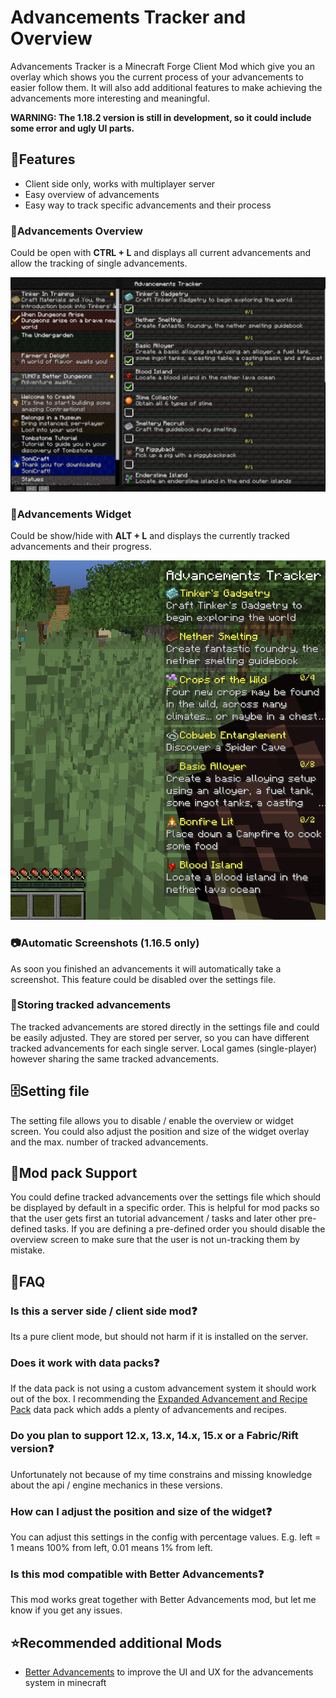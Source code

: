 # Advancements Tracker and Overview

Advancements Tracker is a Minecraft Forge Client Mod which give you an overlay which shows you the current process of your advancements to easier follow them.
It will also add additional features to make achieving the advancements more interesting and meaningful.

**WARNING: The 1.18.2 version is still in development, so it could include some error and ugly UI parts.**

## 🚀Features

- Client side only, works with multiplayer server
- Easy overview of advancements
- Easy way to track specific advancements and their process

### 📜Advancements Overview

Could be open with **CTRL + L** and displays all current advancements and allow the tracking of single advancements.

![Advancement Overview][overview_example]

### 🎯Advancements Widget

Could be show/hide with **ALT + L** and displays the currently tracked advancements and their progress.

![Advancement Widget][widget_example]

### 📷Automatic Screenshots (1.16.5 only)

As soon you finished an advancements it will automatically take a screenshot.
This feature could be disabled over the settings file.

### 💾Storing tracked advancements

The tracked advancements are stored directly in the settings file and could be easily adjusted.
They are stored per server, so you can have different tracked advancements for each single server.
Local games (single-player) however sharing the same tracked advancements.

## 🗄️Setting file

The setting file allows you to disable / enable the overview or widget screen.
You could also adjust the position and size of the widget overlay and the max. number of tracked advancements.

## 🧳Mod pack Support

You could define tracked advancements over the settings file which should be displayed by default in a specific order.
This is helpful for mod packs so that the user gets first an tutorial advancement / tasks and later other pre-defined tasks.
If you are defining a pre-defined order you should disable the overview screen to make sure that the user is not un-tracking them by mistake.

## 🙋FAQ

### Is this a server side / client side mod❓

Its a pure client mode, but should not harm if it is installed on the server.

### Does it work with data packs❓

If the data pack is not using a custom advancement system it should work out of the box.
I recommending the [Expanded Advancement and Recipe Pack][platys_advancement_and_recipe_pack] data pack which adds a plenty of advancements and recipes.

### Do you plan to support 12.x, 13.x, 14.x, 15.x or a Fabric/Rift version❓

Unfortunately not because of my time constrains and missing knowledge about the api / engine mechanics in these versions.

### How can I adjust the position and size of the widget❓

You can adjust this settings in the config with percentage values.
E.g. left = 1 means 100% from left, 0.01 means 1% from left.

### Is this mod compatible with Better Advancements❓

This mod works great together with Better Advancements mod, but let me know if you get any issues.

## ⭐Recommended additional Mods

- [Better Advancements][better_advancements] to improve the UI and UX for the advancements system in minecraft

[better_advancements]: https://www.curseforge.com/minecraft/mc-mods/better-advancements
[platys_advancement_and_recipe_pack]: https://www.curseforge.com/minecraft/customization/platys-advancement-and-recipe-pack
[logo]: logo.png
[overview_example]: example/overview_example.png
[widget_example]: example/widget_example.png
